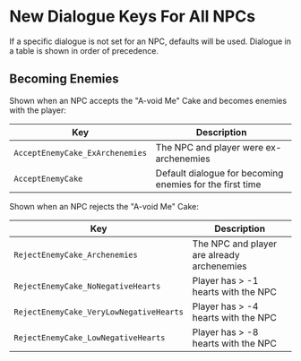 # New Dialogue Keys For All NPCs

If a specific dialogue is not set for an NPC, defaults will be used. Dialogue in a table is shown in order of precedence.

## Becoming Enemies

Shown when an NPC accepts the "A-void Me" Cake and becomes enemies with the player:

| Key | Description |
| --- | ----------- |
| `AcceptEnemyCake_ExArchenemies` | The NPC and player were ex-archenemies |
| `AcceptEnemyCake` | Default dialogue for becoming enemies for the first time |

Shown when an NPC rejects the "A-void Me" Cake:

| Key | Description |
| --- | ----------- |
| `RejectEnemyCake_Archenemies` | The NPC and player are already archenemies |
| `RejectEnemyCake_NoNegativeHearts` | Player has > -1 hearts with the NPC |
| `RejectEnemyCake_VeryLowNegativeHearts` | Player has > -4 hearts with the NPC |
| `RejectEnemyCake_LowNegativeHearts` | Player has > -8 hearts with the NPC |
